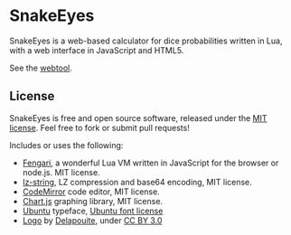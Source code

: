 # SnakeEyes

SnakeEyes is a web-based calculator for dice probabilities written in Lua, with a web interface in JavaScript and HTML5.

See the [webtool](https://castux.github.io/dice/).

## License

SnakeEyes is free and open source software, released under the [MIT license](license.md). Feel free to fork or submit pull requests!

Includes or uses the following:

- [Fengari](https://fengari.io/), a wonderful Lua VM written in JavaScript for the browser or node.js. MIT license.
- [lz-string](https://pieroxy.net/blog/pages/lz-string/index.html), LZ compression and base64 encoding, MIT license.
- [CodeMirror](https://codemirror.net/) code editor, MIT license.
- [Chart.js](https://www.chartjs.org/) graphing library, MIT license.
- [Ubuntu](https://design.ubuntu.com/font/) typeface, [Ubuntu font license](https://ubuntu.com/legal/font-licence)
- [Logo](https://game-icons.net/1x1/delapouite/perspective-dice-six-faces-random.html) by [Delapouite](https://delapouite.com/), under [CC BY 3.0](https://creativecommons.org/licenses/by/3.0/)
